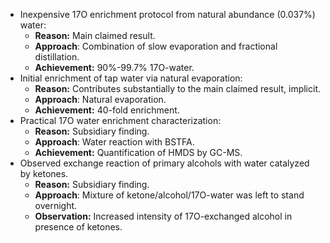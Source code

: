 - Inexpensive 17O enrichment protocol from natural abundance (0.037%) water:
    - **Reason:** Main claimed result.
    - **Approach**: Combination of slow evaporation and fractional distillation.
    - **Achievement:** 90%-99.7% 17O-water.
- Initial enrichment of tap water via natural evaporation:
    - **Reason:** Contributes substantially to the main claimed result, implicit.
    - **Approach**: Natural evaporation.
    - **Achievement:** 40-fold enrichment.
- Practical 17O water enrichment characterization:
    - **Reason:** Subsidiary finding.
    - **Approach**: Water reaction with BSTFA.
    - **Achievement:** Quantification of HMDS by GC-MS.
- Observed exchange reaction of primary alcohols with water catalyzed by ketones.
    - **Reason:** Subsidiary finding.
    - **Approach**: Mixture of ketone/alcohol/17O-water was left to stand overnight.
    - **Observation:** Increased intensity of 17O-exchanged alcohol in presence of ketones.
